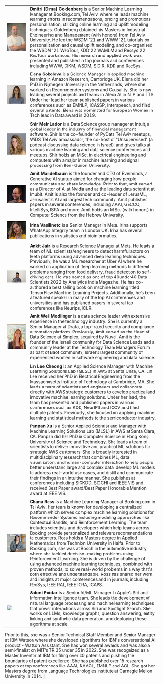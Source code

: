 <div markdown="1" class="div_main">

| | |
|:--- |:---|
|<img class="organizer_image" src="images/Dima_Goldenberg.jpg" > | **Dmitri (Dima) Goldenberg**  is a Senior Machine Learning Manager at Booking.com, Tel Aviv, where he leads machine learning efforts in recommendations, pricing and promotions personalization, utilizing online learning and uplift modeling techniques. Goldenberg obtained his Masters in Industrial Engineering and Management (with honors) from Tel Aviv University. He led the WSDM '21 and WWW '21 tutorials on personalization and causal uplift modeling, and co-organized the WSDM '21 WebTour, KDD'22 WAMLM and Recsys'22 RecTour workshops. His research and applied work was presented and published in top journals and conferences including WWW, CIKM, WSDM, SIGIR, KDD and RecSys. |
| | |
| <img class="organizer_image" src="images/elena_photo.jpeg"/> | **Elena Sokolova** is a Science Manager in applied machine learning in Amazon Research, Cambridge UK. Elena did her PhD in Nijmegen University in the Netherlands, where she worked on Recommender systems and Causality. She is now leading several projects and  teams in Alexa AI in NLP and TTS. Under her lead her team published papers in various conferences such as EMNLP, ICASSP, Interspeech, and filed several patents. Elena was nominated for European Women in Tech lead in Data award in 2019.|
| | |
| <img class="organizer_image" src="images/shir_photo.JPG"/> | **Shir Meir Lador** is a Data Science group manager at Intuit, a global leader in the industry of financial management software. Shir is the co-founder of PyData Tel Aviv meetups, WiDS Tel Aviv ambassador, the co-host of “Unsupervised” (a podcast discussing data science in Israel), and gives talks at various machine learning and data science conferences and meetups. Shir holds an M.Sc. in electrical engineering and computers with a major in machine learning and signal processing from Ben-Gurion University.|
| | |
| <img class="organizer_image" src="images/amit.jpeg"/> |**Amit Mandelbaum** is the founder and CTO of Everminds, a Generative AI startup aimed for changing how people communicate and share knowledge. Prior to that, amit served as a Director of AI at Nvidia and as the leading data scientist at Imubit. Amit is also the founder and co-leader of JerusML, Jerusalem’s AI and largest tech community. Amit published papers in several conferences, including AAAI, GECCO, IntelliSys, ISPA and more. Amit holds an M.Sc. (with honors) in Computer Science from the Hebrew University. |
| | |
| <img class="organizer_image" src="images/irina.jpeg"/>  | **Irina Vasilinetc** is a Senior Manager in Meta. Irina supports WhatsApp Integrity team in London UK. Irina has several publications in statistics and bioinformatics. |
| | |
| <img class="organizer_image" src="images/ankit.jpeg"/>  | **Ankit Jain** is a Research Science Manager at Meta. He leads a team of ML scientists/engineers to detect harmful actors on Meta platforms using advanced deep learning techniques. Previously, he was a ML researcher at Uber AI where he worked on application of deep learning methods to different problems ranging from food delivery, fraud detection to self-driving cars. He was named as one of top 40under40 Data Scientists 2022 by Analytics India Magazine. He has co-authored a best selling book on machine learning titled TensorFlow Machine Learning Projects. Additionally, he’s been a featured speaker in many of the top AI conferences and universities and has published papers in several top conferences like Neurips, ICLR. |
| | |
| <img class="organizer_image" src="images/Amit-Weil-Modlinger.jpg"/>  |**Amit Weil Modlinger** is a data science leader with extensive experience in the technology industry. She is currently a Senior Manager at Drata, a top-rated security and compliance automation platform. Previously, Amit served as the Head of Data Science at Simplex, acquired by Nuvei. Amit is the founder of the Israeli community for Data Science Leads and a community leader at the Technology Team Managers Forum as part of Baot community, Israel's largest community of experienced women in software engineering and data science. |
| | |
| <img class="organizer_image" >  |**Lin Lee Cheong** is an Applied Science Manager with Machine Learning Solutions Lab (MLSL) in AWS at Santa Clara, CA. Lin Lee received her PhD in Electrical Engineering from the Massachusetts Institute of Technology at Cambridge, MA. She leads a team of scientists and engineers and collaborate directly with AWS strategic customers to develop practical and innovative machine learning solutions. Under her lead, the team has presented and published papers in various conferences such as KDD, NeurIPS and ICCV and filed multiple patents. Previously, she focused on applying machine learning and statistical methods to the semiconductor industry.  |
| | |
| <img class="organizer_image" >  |**Panpan Xu** is a Senior Applied Scientist and Manager with Machine Learning Solutions Lab (MLSL) in AWS at Santa Clara, CA. Panpan did her PhD in Computer Science in Hong Kong University of Science and Technology. She leads a team of scientists to deliver innovative and practical ML solutions for strategic AWS customers. She is broadly interested in multidisciplinary research that combines ML, data visualization, and human-computer interaction to help people better understand large and complex data, develop ML models to address real-world use cases, and distill and communicate their findings in an intuitive manner. She publishes at conferences including SIGKDD, SIGCHI and IEEE VIS and received Best Paper award/Best Paper Honorable Mention award at IEEE VIS. |
| | |
| <img class="organizer_image" src="images/cross.jpeg" >  | **Chana Ross** is a Machine Learning Manager at Booking.com in Tel Aviv. Her team is known for developing a centralized platform which serves complex machine learning solutions for Recommender Systems including modeling approaches like Contextual Bandits, and Reinforcement Learning. The team includes scientists and developers which help teams across Booking provide personalized and relevant recommendations to customers. Ross holds a Masters degree in Applied Mathematics from Technion University in Haifa. Prior to Booking.com, she was at Bosch in the automotive industry, where she tackled decision-making problems using Reinforcement Learning. She is driven by the challenge of using advanced machine learning techniques, combined with proven methods, to solve real-world problems in a way that's both effective and understandable. Ross has shared her work and insights at major conferences and in journals, including RecSys, IEEE RAL, IEEE ICRA, ICAPS.  |
| | |
| <img class="organizer_image" src="images/saloni.jpeg" >  | **Saloni Potdar** is a Senior AI/ML Manager in Apple’s Siri and Information Intelligence team. She leads the development of natural language processing and machine learning techniques that power interactions across Siri and Spotlight Search. She works on LLMs, knowledge graphs, question answering, entity linking and synthetic data generation, and deploying these algorithms at scale.
Prior to this, she was a Senior Technical Staff Member and Senior Manager at IBM Watson where she developed algorithms for IBM's conversational AI product - Watson Assistant.
She has won several awards and was also a semi-finalist on MIT’s TR 35 under 35 in 2022. She was recognized as a Master Inventor at IBM for filing over 30 patents and pushing the boundaries of patent excellence. She has published over 15 research papers at top conferences like AAAI, NAACL, EMNLP and ACL. She got her Masters degree from Language Technologies Institute at Carnegie Mellon University in 2014.
 |

</div>
